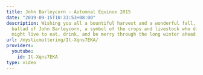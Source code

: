 ```yaml
---
title: John Barleycorn - Autumnal Equinox 2015
date: "2019-09-15T10:33:53+08:00"
description: Wishing you all a bountiful harvest and a wonderful fall, this is the
  ballad of John Barleycorn, a symbol of the crops and livestock who dies that we
  might live to eat, drink, and be merry through the long winter ahead.
url: /mysticmuttering/It-Xqns7EKA/
providers:
  youtube:
    id: It-Xqns7EKA
type: video
---
```

